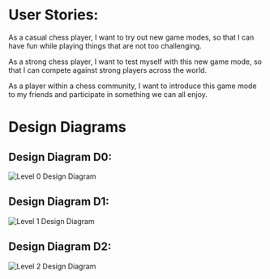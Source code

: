 # User Stories: 

As a casual chess player, I want to try out new game modes, so that I can have fun while playing things that are not too challenging. 

As a strong chess player, I want to test myself with this new game mode, so that I can compete against strong players across the world. 

As a player within a chess community, I want to introduce this game mode to my friends and participate in something we can all enjoy. 

# Design Diagrams

## Design Diagram D0:

![Level 0 Design Diagram](/SeniorDesignInfo/DesignDiagrams/Level0.png)

## Design Diagram D1:

![Level 1 Design Diagram](/SeniorDesignInfo/DesignDiagrams/Level1.png)

## Design Diagram D2:

![Level 2 Design Diagram](/SeniorDesignInfo/DesignDiagrams/Level2.png)